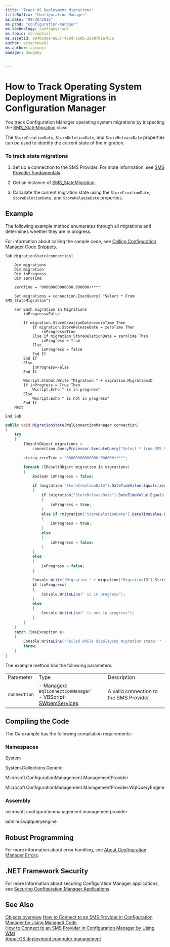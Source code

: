 ```yaml
---
title: "Track OS Deployment Migrations"
titleSuffix: "Configuration Manager"
ms.date: "09/20/2016"
ms.prod: "configuration-manager"
ms.technology: configmgr-sdk
ms.topic: conceptual
ms.assetid: 08466d8e-e837-429d-a30b-2d90701a765e
author: aczechowski
ms.author: aaroncz
manager: dougeby


---
```

# How to Track Operating System Deployment Migrations in Configuration Manager
You track Configuration Manager operating system migrations by inspecting the [SMS_StateMigration](../../develop/reference/osd/sms_statemigration-server-wmi-class.md) class.  

 The `StoreCreationDate`, `StoreDeletionDate`, and `StoreReleaseDate` properties can be used to identify the current state of the migration.  

### To track state migrations  

1.  Set up a connection to the SMS Provider. For more information, see [SMS Provider fundamentals](../core/understand/sms-provider-fundamentals.md).  

2.  Get an instance of [SMS_StateMigration](../../develop/reference/osd/sms_statemigration-server-wmi-class.md).  

3.  Calculate the current migration state using the `StoreCreationDate`, `StoreDeletionDate`, and `StoreReleaseDate` properties.  

## Example  
 The following example method enumerates through all migrations and determines whether they are in progress.  

 For information about calling the sample code, see [Calling Configuration Manager Code Snippets](../../develop/core/understand/calling-code-snippets.md).  

```vbs  
Sub MigrationState(connection)  

    Dim migrations  
    Dim migration  
    Dim inProgress  
    Dim zeroTime  

    zeroTime = "00000000000000.000000+***"  

    Set migrations = connection.ExecQuery( "Select * From SMS_StateMigration")  

    For Each migration in Migrations  
        inProgress=False  

        If migration.StoreCreationDate<>zeroTime Then  
            If migration.StoreReleaseDate = zeroTime Then  
                inProgress=True  
            Else If migration.StoreDeletionDate = zeroTime Then  
                inProgress = True  
            Else  
                inProgress = false  
            End If  
        End If     
        Else  
            inProgress=False  
        End If  

        WScript.StdOut.Write "Migration " + migration.MigrationID  
        If inProgress = True Then  
            Wscript.Echo " is in progress"  
        Else  
            WScript.Echo " is not in progress"  
        End If     
    Next  

End Sub     
```  

```c#  
public void MigrationState(WqlConnectionManager connection)  
{  
    try  
    {  
        IResultObject migrations =  
            connection.QueryProcessor.ExecuteQuery("Select * from SMS_StateMigration");  

        string zeroTime = "00000000000000.000000+***";  

        foreach (IResultObject migration in migrations)  
        {  
            Boolean inProgress = false;  

            if (migration["StoreCreationDate"].DateTimeValue.Equals(zeroTime) == false)  
            {  
                if (migration["StoreReleaseDate"].DateTimeValue.Equals(zeroTime) == true)  
                {  
                    inProgress = true;  
                }  
                else if (migration["StoreDeletionDate"].DateTimeValue.Equals(zeroTime) == true)  
                {  
                    inProgress = true;  
                }  
                else  
                {  
                    inProgress = false;  
                }  
            }  
            else  
            {  
                inProgress = false;  
            }  

            Console.Write("Migration " + migration["MigrationID"].StringValue);  
            if (inProgress)  
            {  
                Console.WriteLine(" is in progress");  
            }  
            else  
            {  
                Console.WriteLine(" is not in progress");  
            }  
        }  
    }  
    catch (SmsException e)  
    {  
        Console.WriteLine("Failed while displaying migration state: " + e.Message);  
        throw;  
    }  
}  

```  

 The example method has the following parameters:  

||||  
|-|-|-|  
|Parameter|Type|Description|  
|`connection`|-   Managed: `WqlConnectionManager`<br />-   VBScript: [SWbemServices](https://msdn.microsoft.com/library/aa393854.aspx)|A valid connection to the SMS Provider.|  

## Compiling the Code  
 The C# example has the following compilation requirements:  

### Namespaces  
 System  

 System.Collections.Generic  

 Microsoft.ConfigurationManagement.ManagementProvider  

 Microsoft.ConfigurationManagement.ManagementProvider.WqlQueryEngine  

### Assembly  
 microsoft.configurationmanagement.managementprovider  

 adminui.wqlqueryengine  

## Robust Programming  
 For more information about error handling, see [About Configuration Manager Errors](../../develop/core/understand/about-configuration-manager-errors.md).  

## .NET Framework Security  
 For more information about securing Configuration Manager applications, see [Securing Configuration Manager Applications](../../develop/core/understand/securing-configuration-manager-applications.md).  

## See Also  
 [Objects overview](../core/understand/configuration-manager-objects-overview.md)
 [How to Connect to an SMS Provider in Configuration Manager by Using Managed Code](../../develop/core/understand/how-to-connect-to-an-sms-provider-by-using-managed-code.md)   
 [How to Connect to an SMS Provider in Configuration Manager by Using WMI](../../develop/core/understand/how-to-connect-to-an-sms-provider-in-configuration-manager-by-using-wmi.md)   
 [About OS deployment computer management](about-computer-management.md)

